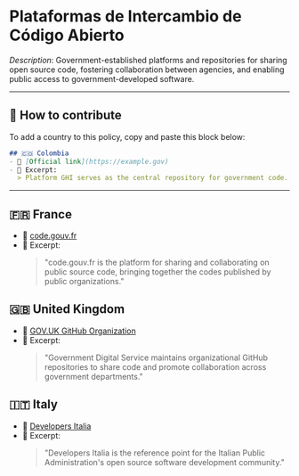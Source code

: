 # Plataformas de Intercambio de Código Abierto

_Description_: Government-established platforms and repositories for sharing open source code, fostering collaboration between agencies, and enabling public access to government-developed software.

---

## 🧩 How to contribute

To add a country to this policy, copy and paste this block below:

```markdown
## 🇨🇴 Colombia
- 🔗 [Official link](https://example.gov)
- 📄 Excerpt:
  > Platform GHI serves as the central repository for government code...
```

---

## 🇫🇷 France

- 🔗 [code.gouv.fr](https://code.gouv.fr/)
- 📄 Excerpt:
  > "code.gouv.fr is the platform for sharing and collaborating on public source code, bringing together the codes published by public organizations."

## 🇬🇧 United Kingdom

- 🔗 [GOV.UK GitHub Organization](https://github.com/alphagov)
- 📄 Excerpt:
  > "Government Digital Service maintains organizational GitHub repositories to share code and promote collaboration across government departments."

## 🇮🇹 Italy

- 🔗 [Developers Italia](https://developers.italia.it/)
- 📄 Excerpt:
  > "Developers Italia is the reference point for the Italian Public Administration's open source software development community."
